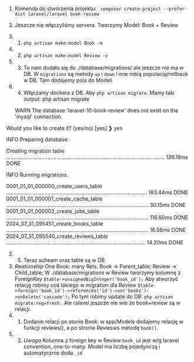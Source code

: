 1. Komenda do stworzenia projektu: ` composer create-project --prefer-dist laravel/laravel book-review`
2. Jeszcze nie włączyliśmy servera. Tworzymy Model: Book + Review
2. 1. `php artisan make:model Book -m`
2. 2. `php artisan make:model Review -v`
2. 3. To nam dodało się do ./database/migrations/ ale jeszcze nie ma w DB. W `migrations` są metody `up` i `down` i one robią populację/rollback w DB. Tam dodajemy pola do Modeli
2. 4. Włączamy dockera z DB. Aby `php artisan migrate`. Mamy taki output:
 php artisan migrate

   WARN  The database 'laravel-10-book-review' does not exist on the 'mysql' connection.  

  Would you like to create it? (yes/no) [yes]
❯ yes

   INFO  Preparing database.  

  Creating migration table ........................................................................................................... 126.18ms DONE

   INFO  Running migrations.  

  0001_01_01_000000_create_users_table ............................................................................................... 183.44ms DONE
  0001_01_01_000001_create_cache_table ................................................................................................ 30.15ms DONE
  0001_01_01_000002_create_jobs_table ................................................................................................ 116.60ms DONE
  2024_07_31_095451_create_books_table ................................................................................................ 16.56ms DONE
  2024_07_31_095540_create_reviews_table .............................................................................................. 14.20ms DONE

  2. 5. Teraz scheam oraz table są w DB
  3. *Reationship* One Book: many Rels. Book -> Parent_table; Review -> Child_table; W ./database/migrations w  Review tworzymy kolumnę z ForeignKey `$table->unsignedBigInteger('book_id');` Aby stworzyć relację robimy coś takiego w migration dla Review `$table->foreign('book_id')->references('id')->on('books')->onDelete('cascade');` Po tym robimy update do DB: `php artisan migrate:reg=fresh` . Ale ralavel jeszcze nie wie że book+review są w relacji.
  3. 1. Dodanie relacji po stonie Book: w app/Models dodajemy relację w funkcji reviews(), a po stronie Reviesws metodę `book()`.
  3. 2. *Uwaga* Kolumna z foreign key w Review `book_id` jest w/g laravel convention, one-to-many. Model ma liczbę pojedynczą i automatycznie doda `_id`